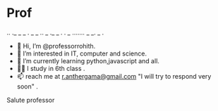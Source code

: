 # Prof
..    ._ _ _    . _ _ .. _ ._ _ _. . _ ......._ _ _. _ .
- 👋 Hi, I’m @professorrohith.
- 👀 I’m interested in IT, computer and science.
- 🌱 I’m currently learning python,javascript and all.
- 👨‍🔬 I study in 6th class .
- 📫 reach me at r.anthergama@gmail.com "I will try to respond very soon" .

Salute professor
